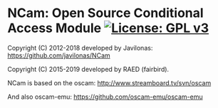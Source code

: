 NCam: Open Source Conditional Access Module [![License: GPL v3](https://img.shields.io/badge/License-GPLv3-blue.svg)](https://www.gnu.org/licenses/gpl-3.0)
===========================================

Copyright (C) 2012-2018 developed by Javilonas: https://github.com/javilonas/NCam

Copyright (C) 2015-2019 developed by RAED (fairbird).

NCam is based on the oscam: http://www.streamboard.tv/svn/oscam

And also oscam-emu: https://github.com/oscam-emu/oscam-emu
